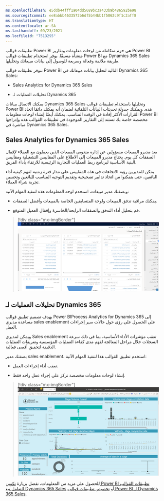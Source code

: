 ```yaml
---
ms.openlocfilehash: e5ddb44fff1a04dd5689bc3a433b9b486592be98
ms.sourcegitcommit: ee8abbb4633572b6df5b44bb1f5862c9f1c2aff8
ms.translationtype: HT
ms.contentlocale: ar-SA
ms.lasthandoff: 09/23/2021
ms.locfileid: "7513295"
---
```

تطبيقات قوالب Power BI هي حزم متكاملة من لوحات معلومات وتقارير Power BI منشأة مسبقًا. يوفر استخدام تطبيقات قوالب Power BI مع Dynamics 365 Sales طريقة ملائمة وفعالة وسريعة للوصول إلى بيانات مبيعاتك وتحليلها.

تتوفر تطبيقات قوالب Power BI التالية لتحليل بيانات مبيعاتك في Dynamics 365 Sales:

- Sales Analytics for Dynamics 365 Sales

- تحليلات العمليات لـ Dynamics 365

يمكنك الاتصال ببيانات Dynamics 365 Sales وتحليلها باستخدام تطبيقات قوالب Power BI هذه. ويمكنك جدولة تحديثات البيانات التلقائية لضمان أنه يمكنك دائمًا اتخاذ القرارات الأكثر إفادة في الوقت المناسب. يمكنك أيضًا إنشاء لوحات معلومات Power BI مخصصة خاصة بك تستند إلى التقارير الموجودة في تطبيقات القوالب هذه وإدراجها مباشرة في Dynamics 365 Sales. 

## <a name="sales-analytics-for-dynamics-365-sales"></a>Sales Analytics for Dynamics 365 Sales

يعد مديرو المبيعات مسؤولين عن إدارة مندوبي المبيعات الذين يعملون مع العملاء لإقفال الصفقات كل يوم. يحتاج مديرو المبيعات إلى الاطلاع على المقاييس التشغيلية ومقاييس البنية الأساسية لبرنامج ربط العمليات التجارية الرئيسية للارتقاء بأداء الفريق.

يمكن للمديرين رؤية الاتجاهات في هذه المقاييس على مدار فترة زمنية لفهم كيفية أداء البائعين، حتى يتمكنوا من اتخاذ تدابير تصحيحية وتقديم التوجيه المناسب للبائعين وتحسين تجربة شراء العملاء.

وبصفتك مدير مبيعات، استخدم لوحة المعلومات هذه لتنفيذ المهام الآتية:

- يمكنك مراقبة تدفق المبيعات و‏‫لوحة المتسابقين الخاصة بالمبيعات‬ وأفضل الصفقات.

- قم بتحليل أداء التدفق والصفقات الرابحة/الخاسرة وإقفال العميل المتوقع.

> [!div class="mx-imgBorder"]
> [![لقطة شاشة للوحة المعلومات الخاصة بتحليلات المبيعات.](../media/sales-dashboard.png)](../media/sales-dashboard.png#lightbox)

## <a name="process-analytics-for-dynamics-365"></a>تحليلات العمليات لـ Dynamics 365

يهدف تصميم تطبيق قوالب Power BIProcess Analytics for Dynamics 365 إلى مساعدة مديري sales enablement على الحصول على رؤى حول حالات سير إجراءات العمل.  

ويمكن لمديري Sales enablement تعقب مؤشرات الأداء الأساسية، بما في ذلك سرعة السجلات خلال مراحل المعالجة لفهم مدى كفاءة العمليات المؤسسية وتعريفات العمليات الدقيقة لتحقيق أقصى فعالية.

بصفتك مدير sales enablement، استخدم تطبيق القوالب هذا لتنفيذ المهام الآتية:

- تعقب أداء إجراءات العمل.

- إنشاء لوحات معلومات مخصصة تركز على إجراء عمل واحد فقط.

> [!div class="mx-imgBorder"]
> [![لقطة شاشة للوحة معلومات خاصة بتحليلات العمليات.](../media/process-analytics.png)](../media/process-analytics.png#lightbox)

للحصول على مزيد من المعلومات، تفضل بزيارة [تكوين Power BI تطبيقات القوالب للتعامل مع Dynamics 365 Sales](/dynamics365/sales-enterprise/configure-sales-template-apps?azure-portal=true) أو [تخصيص تطبيقات قوالب Power BI لـ Dynamics 365 Sales](/dynamics365/sales-enterprise/customize-template-apps?azure-portal=true).

